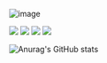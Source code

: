 


![image](https://user-images.githubusercontent.com/47681139/203945471-44ce8b14-cd7e-4059-a2f6-f46765ed9599.png)



<img src="https://img.shields.io/badge/Dart-0175C2?style=flat&logo=Dart&logoColor=FFFFFF"> <img src="https://img.shields.io/badge/Flutter-02569B?style=flat&logo=Flutter&logoColor=FFFFFF"> <img src="https://img.shields.io/badge/Git-F05032?style=flat&logo=Git&logoColor=FFFFFF"> <img src="https://img.shields.io/badge/GetX-5C0EB0?style=flat&logoColor=FFFFFF">

![Anurag's GitHub stats](https://github-readme-stats.vercel.app/api?username=Yellowtoast&theme=graywhite&show_icons=true)
